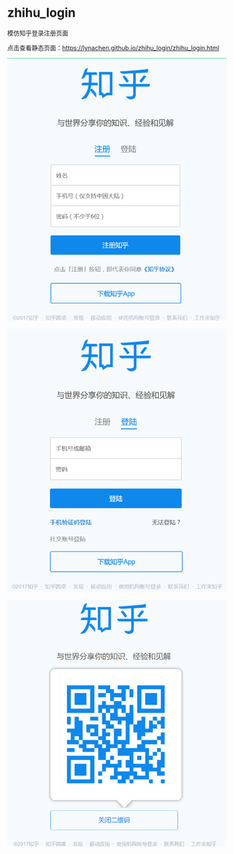 # zhihu_login

模仿知乎登录注册页面

点击查看静态页面：https://lynachen.github.io/zhihu_login/zhihu_login.html

![zhihu_login](css/images/signup.png)

![zhihu_login](css/images/login.png)

![zhihu_login](css/images/code.png)

